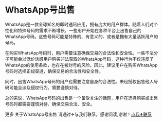 # WhatsApp号出售

WhatsApp是一款全球知名的即时通讯应用，拥有庞大的用户群体。随着人们对个性化和特殊号码的需求不断增长，一些用户开始在各种平台上出售自己的WhatsApp号码。这些号码可能是特殊的、有意义的、或者是拥有大量活跃用户的号码。

在购买WhatsApp号码时，用户需要注意确保交易的合法性和安全性。一些不法分子可能会以低价诱惑用户购买非法获取的WhatsApp号码，这种行为不仅违反了WhatsApp的使用条款，也存在被封号的风险。因此，建议用户在购买WhatsApp号码时选择正规渠道，确保交易的合法性和安全性。

同时，出售WhatsApp号码的用户也需要注意自身的合法性。未经授权出售他人号码可能会涉及侵权行为，需要谨慎对待。

总的来说，WhatsApp号码的出售是一个备受关注的话题，用户在选择购买或出售号码时都需要谨慎对待，确保交易合法、安全。

更多 关于WhatsApp号出售 请通过✈与我们联系，感谢阅读,谢谢！[点我✈联系](https://c.k02.cc)
